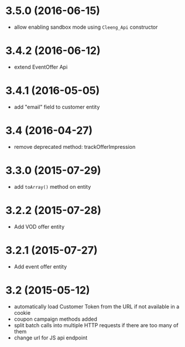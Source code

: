 3.5.0 (2016-06-15)
==================
* allow enabling sandbox mode using `Cleeng_Api` constructor 

3.4.2 (2016-06-12)
==================
* extend EventOffer Api

3.4.1 (2016-05-05)
==================
* add "email" field to customer entity

3.4 (2016-04-27)
================
* remove deprecated method: trackOfferImpression

3.3.0 (2015-07-29)
==================
* add `toArray()` method on entity

3.2.2 (2015-07-28)
==================
* Add VOD offer entity

3.2.1 (2015-07-27)
==================
* Add event offer entity

3.2 (2015-05-12)
================

* automatically load Customer Token from the URL if not available in a cookie
* coupon campaign methods added
* split batch calls into multiple HTTP requests if there are too many of them
* change url for JS api endpoint
